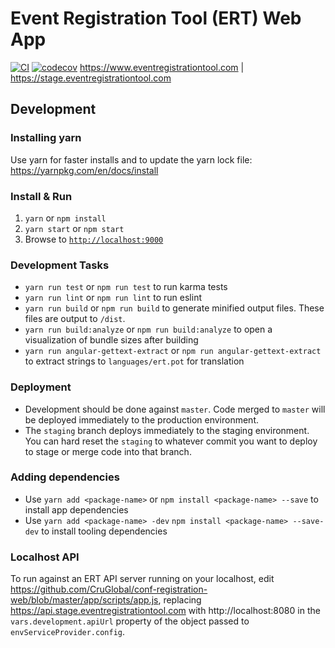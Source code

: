 # Event Registration Tool (ERT) Web App

[![CI](https://github.com/CruGlobal/conf-registration-web/actions/workflows/ci.yml/badge.svg?branch=master)](https://github.com/CruGlobal/conf-registration-web/actions/workflows/ci.yml) [![codecov](https://codecov.io/gh/CruGlobal/conf-registration-web/branch/master/graph/badge.svg)](https://codecov.io/gh/CruGlobal/conf-registration-web)
https://www.eventregistrationtool.com | https://stage.eventregistrationtool.com

## Development

### Installing yarn

Use yarn for faster installs and to update the yarn lock file: https://yarnpkg.com/en/docs/install

### Install & Run

1. `yarn` or `npm install`
2. `yarn start` or `npm start`
3. Browse to [`http://localhost:9000`](http://localhost:9000)

### Development Tasks

- `yarn run test` or `npm run test` to run karma tests
- `yarn run lint` or `npm run lint` to run eslint
- `yarn run build` or `npm run build` to generate minified output files. These files are output to `/dist`.
- `yarn run build:analyze` or `npm run build:analyze` to open a visualization of bundle sizes after building
- `yarn run angular-gettext-extract` or `npm run angular-gettext-extract` to extract strings to `languages/ert.pot` for translation

### Deployment

- Development should be done against `master`. Code merged to `master` will be deployed immediately to the production environment.
- The `staging` branch deploys immediately to the staging environment. You can hard reset the `staging` to whatever commit you want to deploy to stage or merge code into that branch.

### Adding dependencies

- Use `yarn add <package-name>` or `npm install <package-name> --save` to install app dependencies
- Use `yarn add <package-name> -dev` `npm install <package-name> --save-dev` to install tooling dependencies

### Localhost API

To run against an ERT API server running on your localhost,
edit https://github.com/CruGlobal/conf-registration-web/blob/master/app/scripts/app.js,
replacing https://api.stage.eventregistrationtool.com with http://localhost:8080 in the `vars.development.apiUrl`
property of the object passed to `envServiceProvider.config`.
